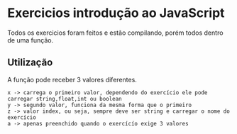# Exercicios introdução ao JavaScript
Todos os exercicios foram feitos e estão compilando, porém todos dentro de uma função.
## Utilização
A função pode receber 3 valores diferentes.
```etimology
x -> carrega o primeiro valor, dependendo do exercício ele pode carregar string,float,int ou boolean
y -> segundo valor, funciona da mesma forma que o primeiro
z -> valor index, ou seja, sempre deve ser string e carregar o nome do exercício
a -> apenas preenchido quando o exercícío exige 3 valores 
```